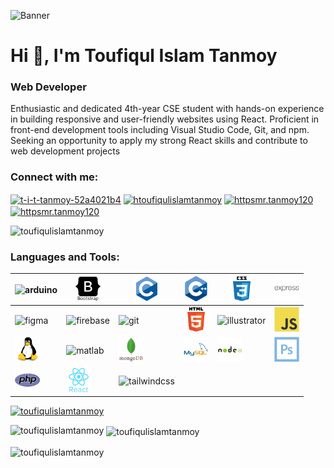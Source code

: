 ![Banner](https://i.ibb.co/YBMjjpC/Toufiqul-Profile-Banner.png)

<h1 align="left">Hi 👋, I'm Toufiqul Islam Tanmoy</h1>
<h3 align="left">Web Developer</h3>
Enthusiastic and dedicated 4th-year CSE student with hands-on experience in building responsive and user-friendly websites using React. Proficient in front-end development tools including Visual Studio Code, Git, and npm. Seeking an opportunity to apply my strong React skills and contribute to web development projects

<h3 align="left">Connect with me:</h3>
<p align="left">
<a href="https://www.linkedin.com/in/md-toufiqul-islam-tanmoy-52a4021b4-web-developer/" target="blank"><img align="center" src="https://raw.githubusercontent.com/rahuldkjain/github-profile-readme-generator/master/src/images/icons/Social/linked-in-alt.svg" alt="t-i-t-tanmoy-52a4021b4" height="40" width="40" /></a>
<a href="https://www.facebook.com/toufiqulislamtanmoy" target="blank"><img align="center" src="https://raw.githubusercontent.com/rahuldkjain/github-profile-readme-generator/master/src/images/icons/Social/facebook.svg" alt="htoufiqulislamtanmoy" height="40" width="40" /></a>
<a href="https://www.instagram.com/mr.tanmoy120/" target="blank"><img align="center" src="https://raw.githubusercontent.com/rahuldkjain/github-profile-readme-generator/master/src/images/icons/Social/instagram.svg" alt="httpsmr.tanmoy120" height="40" width="40" /></a>
<a href="https://toufiqulislamtanmoy.web.app/" target="blank"><img align="center" src="https://i.ibb.co/ZMCQp2y/www.png" alt="httpsmr.tanmoy120" height="40" width="40" /></a>
</p>

<p align="left"> <img src="https://komarev.com/ghpvc/?username=toufiqulislamtanmoy&label=Profile%20views&color=0e75b6&style=flat" alt="toufiqulislamtanmoy" /> </p>


<h3 align="left">Languages and Tools:</h3>

| <img src="https://cdn.worldvectorlogo.com/logos/arduino-1.svg" alt="arduino" width="40" height="40"> | <img src="https://raw.githubusercontent.com/devicons/devicon/master/icons/bootstrap/bootstrap-plain-wordmark.svg" alt="bootstrap" width="40" height="40"> | <img src="https://raw.githubusercontent.com/devicons/devicon/master/icons/c/c-original.svg" alt="c" width="40" height="40"> | <img src="https://raw.githubusercontent.com/devicons/devicon/master/icons/cplusplus/cplusplus-original.svg" alt="cplusplus" width="40" height="40"> | <img src="https://raw.githubusercontent.com/devicons/devicon/master/icons/css3/css3-original-wordmark.svg" alt="css3" width="40" height="40"> | <img src="https://raw.githubusercontent.com/devicons/devicon/master/icons/express/express-original-wordmark.svg" alt="express" width="40" height="40"> |
|---|---|---|---|---|---|
| <img src="https://www.vectorlogo.zone/logos/figma/figma-icon.svg" alt="figma" width="40" height="40"> | <img src="https://www.vectorlogo.zone/logos/firebase/firebase-icon.svg" alt="firebase" width="40" height="40"> | <img src="https://www.vectorlogo.zone/logos/git-scm/git-scm-icon.svg" alt="git" width="40" height="40"> | <img src="https://raw.githubusercontent.com/devicons/devicon/master/icons/html5/html5-original-wordmark.svg" alt="html5" width="40" height="40"> | <img src="https://www.vectorlogo.zone/logos/adobe_illustrator/adobe_illustrator-icon.svg" alt="illustrator" width="40" height="40"> | <img src="https://raw.githubusercontent.com/devicons/devicon/master/icons/javascript/javascript-original.svg" alt="javascript" width="40" height="40"> |
| <img src="https://raw.githubusercontent.com/devicons/devicon/master/icons/linux/linux-original.svg" alt="linux" width="40" height="40"> | <img src="https://upload.wikimedia.org/wikipedia/commons/2/21/Matlab_Logo.png" alt="matlab" width="40" height="40"> | <img src="https://raw.githubusercontent.com/devicons/devicon/master/icons/mongodb/mongodb-original-wordmark.svg" alt="mongodb" width="40" height="40"> | <img src="https://raw.githubusercontent.com/devicons/devicon/master/icons/mysql/mysql-original-wordmark.svg" alt="mysql" width="40" height="40"> | <img src="https://raw.githubusercontent.com/devicons/devicon/master/icons/nodejs/nodejs-original-wordmark.svg" alt="nodejs" width="40" height="40"> | <img src="https://raw.githubusercontent.com/devicons/devicon/master/icons/photoshop/photoshop-line.svg" alt="photoshop" width="40" height="40"> |
| <img src="https://raw.githubusercontent.com/devicons/devicon/master/icons/php/php-original.svg" alt="php" width="40" height="40"> | <img src="https://raw.githubusercontent.com/devicons/devicon/master/icons/react/react-original-wordmark.svg" alt="react" width="40" height="40"> | <img src="https://www.vectorlogo.zone/logos/tailwindcss/tailwindcss-icon.svg" alt="tailwindcss" width="40" height="40"> | | | |


<p align="left"> <a href="https://github.com/ryo-ma/github-profile-trophy"><img src="https://github-profile-trophy.vercel.app/?username=toufiqulislamtanmoy" alt="toufiqulislamtanmoy" /></a> </p>




<p><img align="left" src="https://github-readme-stats.vercel.app/api/top-langs?username=toufiqulislamtanmoy&show_icons=true&locale=en&layout=compact" alt="toufiqulislamtanmoy" /></p>

<p>&nbsp;<img align="center" src="https://github-readme-stats.vercel.app/api?username=toufiqulislamtanmoy&show_icons=true&locale=en" alt="toufiqulislamtanmoy" /></p>

<p><img align="center" src="https://github-readme-streak-stats.herokuapp.com/?user=toufiqulislamtanmoy&" alt="toufiqulislamtanmoy" /></p>
